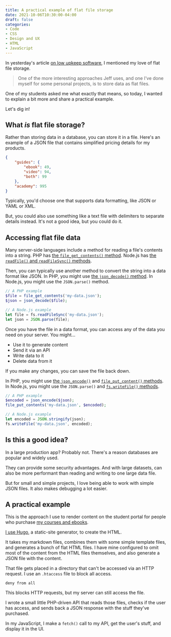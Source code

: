 ```yaml
---
title: A practical example of flat file storage
date: 2021-10-06T10:30:00-04:00
draft: false
categories:
- Code
- CSS
- Design and UX
- HTML
- JavaScript
---
```


In yesterday's article [on low upkeep software](/low-upkeep-software/), I mentioned my love of flat file storage.

> One of the more interesting approaches Jeff uses, and one I’ve done myself for some personal projects, is to store data as flat files.

One of my students asked me what exactly that means, so today, I wanted to explain a bit more and share a practical example.

Let's dig in!

## What _is_ flat file storage?

Rather than storing data in a database, you can store it in a file. Here's an example of a JSON file that contains simplified pricing details for my products.

```json
{
	"guides": {
		"ebook": 49,
		"video": 94,
		"both": 99
	},
	"academy": 995
}
```

Typically, you'd choose one that supports data formatting, like JSON or YAML or XML.

But, you could also use something like a text file with delimiters to separate details instead. It's not a good idea, but you could do it.

## Accessing flat file data

Many server-side languages include a method for reading a file's contents into a string. PHP has [the `file_get_contents()` method](https://www.php.net/manual/en/function.file-get-contents.php). Node.js has [the `readFile()` and `readFileSync()` methods](https://nodejs.org/api/fs.html#fs_filehandle_readfile_options).

Then, you can typically use another method to convert the string into a data format like JSON. In PHP, you might use [the `json_decode()` method](https://www.php.net/manual/en/function.json-decode.php). In Node.js, you might use the `JSON.parse()` method.

```php
// A PHP example
$file = file_get_contents('my-data.json');
$json = json_decode($file);
```

```js
// A Node.js example
let file = fs.readFileSync('my-data.json');
let json = JSON.parse(file);
```

Once you have the file in a data format, you can access any of the data you need on your server. You might...

- Use it to generate content
- Send it via an API
- Write data to it
- Delete data from it

If you make any changes, you can save the file back down.

In PHP, you might use [the `json_encode()`](https://www.php.net/manual/en/function.json-encode.php) and [`file_put_content()` methods](https://www.php.net/manual/en/function.file-put-contents.php). In Node.js, you might use the `JSON.parse()` and [`fs.writeFile()` methods](https://nodejs.org/api/fs.html#fs_filehandle_writefile_data_options).

```php
// A PHP example
$encoded = json_encode($json);
file_put_contents('my-data.json', $encoded);
```

```js
// A Node.js example
let encoded = JSON.stringify(json);
fs.writeFile('my-data.json', encoded);
```

## Is this a good idea?

In a large production app? Probably not. There's a reason databases are popular and widely used.

They can provide some security advantages. And with large datasets, can also be more performant than reading and writing to one large data file.

But for small and simple projects, I love being able to work with simple JSON files. It also makes debugging a lot easier.

## A practical example

This is the approach I use to render content on the student portal for people who purchase [my courses and ebooks](https://gomakethings.com/resources).

[I use Hugo](/series/hugo-and-static-site-generators/), a static-site generator, to create the HTML.

It takes my markdown files, combines them with some simple template files, and generates a bunch of flat HTML files. I have mine configured to omit most of the content from the HTML files themselves, and also generate a JSON file with the content.

That file gets placed in a directory that can't be accessed via an HTTP request. I use an `.htaccess` file to block all access.

```htaccess
deny from all
```

This blocks HTTP requests, but my server can still access the file.

I wrote a small little PHP-driven API that reads those files, checks if the user has access, and sends back a JSON response with the stuff they've purchased.

In my JavaScript, I make a `fetch()` call to my API, get the user's stuff, and display it in the UI.